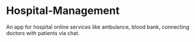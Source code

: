 # Hospital-Management
An app for hospital online services like ambulance, blood bank, connecting doctors with patients via chat.

